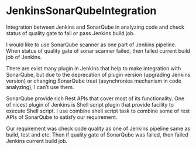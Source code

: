 # JenkinsSonarQubeIntegration
Integration between Jenkins and SonarQube in analyzing code and check status of quality gate to fail or pass Jenkins build job. 

I would like to use SonarQube scanner as one part of Jenkins pipeline. When status of quality gate of sonar scanner failed, then failed current build job of Jenkins. 

There are exist many plugin in Jenkins that help to make integration with SonarQube, but  due to the deprecation of plugin version (upgrading Jenkins version) or changing SonarQube treat (asynchronies mechanism in code analyzing), I can’t use them. 

SonarQube provide rich Rest APIs that cover most of its functionality.  One of nicest plugin of Jenkins is Shell script plugin that provide facility to execute Shell script. I use combine shell script task to combine some of rest APIs of SonarQube to satisfy our requirement. 

Our requirement was check code quality as one of Jenkins pipeline same as build, test and etc. Then if quality gate of SonarQube was failed, then failed Jenkins current build job.
